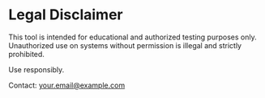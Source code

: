 # Legal Disclaimer

This tool is intended for educational and authorized testing purposes only. Unauthorized use on systems without permission is illegal and strictly prohibited.

Use responsibly.

Contact: your.email@example.com
